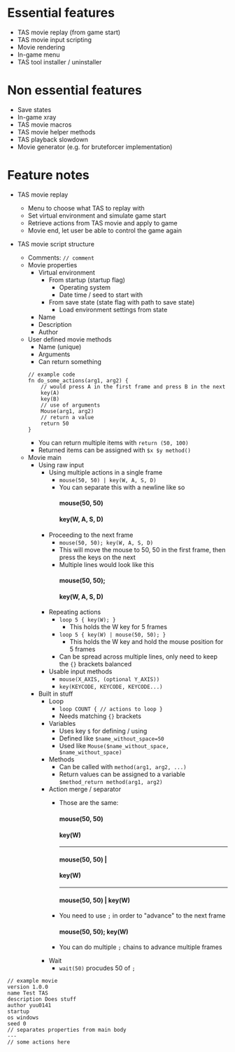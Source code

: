 # Essential features
- TAS movie replay (from game start)
- TAS movie input scripting
- Movie rendering
- In-game menu
- TAS tool installer / uninstaller

# Non essential features
- Save states
- In-game xray
- TAS movie macros
- TAS movie helper methods
- TAS playback slowdown
- Movie generator (e.g. for bruteforcer implementation)

# Feature notes
- TAS movie replay
  - Menu to choose what TAS to replay with
  - Set virtual environment and simulate game start
  - Retrieve actions from TAS movie and apply to game
  - Movie end, let user be able to control the game again

- TAS movie script structure
  - Comments: `// comment`
  - Movie properties
    - Virtual environment
      - From startup (startup flag)
        - Operating system
        - Date time / seed to start with
      - From save state (state flag with path to save state)
        - Load environment settings from state
    - Name
    - Description
    - Author
  - User defined movie methods
    - Name (unique)
    - Arguments
    - Can return something
    ```
    // example code
    fn do_some_actions(arg1, arg2) {
        // would press A in the first frame and press B in the next
        key(A)
        key(B)
        // use of arguments
        Mouse(arg1, arg2)
        // return a value
        return 50
    }
    ```
    - You can return multiple items with `return (50, 100)`
    - Returned items can be assigned with `$x $y method()`
  - Movie main
    - Using raw input
      - Using multiple actions in a single frame
        - `mouse(50, 50) | key(W, A, S, D)`
        - You can separate this with a newline like so
            #### mouse(50, 50)
            #### key(W, A, S, D)
      - Proceeding to the next frame
        - `mouse(50, 50); key(W, A, S, D)`
        - This will move the mouse to 50, 50 in the first frame, then press the keys on the next
        - Multiple lines would look like this
            #### mouse(50, 50);
            #### key(W, A, S, D)
      - Repeating actions
        - `loop 5 { key(W); }`
          - This holds the W key for 5 frames
        - `loop 5 { key(W) | mouse(50, 50); }`
          - This holds the W key and hold the mouse position for 5 frames
        - Can be spread across multiple lines, only need to keep the `{}` brackets balanced
      - Usable input methods
        - `mouse(X_AXIS, (optional Y_AXIS))`
        - `key(KEYCODE, KEYCODE, KEYCODE...)`
    - Built in stuff
      - Loop
        - `loop COUNT { // actions to loop }`
        - Needs matching `{}` brackets
      - Variables
        - Uses key `$` for defining / using
        - Defined like `$name_without_space=50`
        - Used like `Mouse($name_without_space, $name_without_space)`
      - Methods
        - Can be called with `method(arg1, arg2, ...)`
        - Return values can be assigned to a variable `$method_return method(arg1, arg2)`
      - Action merge / separator
        - Those are the same:

            #### mouse(50, 50)
            #### key(W)
            ---
            #### mouse(50, 50) |
            #### key(W)
            ---
            #### mouse(50, 50) | key(W)
        - You need to use `;` in order to "advance" to the next frame
            #### mouse(50, 50); key(W)
        - You can do multiple `;` chains to advance multiple frames
      - Wait
        - `wait(50)` procudes 50 of `;`
```
// example movie
version 1.0.0
name Test TAS
description Does stuff
author yuu0141
startup
os windows
seed 0
// separates properties from main body
---
// some actions here
```